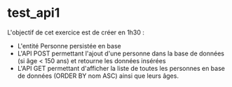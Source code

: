 # test_api1
 L'objectif de cet exercice est de créer en 1h30 :  
 - L'entité Personne persistée en base 
 - L'API POST permettant l'ajout d'une personne dans la base de données (si âge < 150 ans) et retourne les données insérées 
 - L'API GET permettant d'afficher la liste de toutes les personnes en base de données (ORDER BY nom ASC) ainsi que leurs âges.
